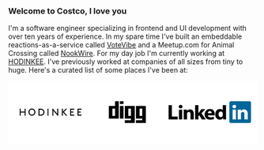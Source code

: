 ### Welcome to Costco, I love you

I'm a software engineer specializing in frontend and UI development with over ten years of experience. In my spare time I've built an embeddable reactions-as-a-service called [VoteVibe](https://www.votevibe.com) and a Meetup.com for Animal Crossing called [NookWire](https://www.nookwire.com). For my day job I'm currently working at [HODINKEE](https://www.hodinkee.com/). I've previously worked at companies of all sizes from tiny to huge. Here's a curated list of some places I've been at:

![List of companies I've worked at](https://raw.githubusercontent.com/JamieLottering/JamieLottering/master/githubimage.png)

<!--
**JamieLottering/JamieLottering** is a ✨ _special_ ✨ repository because its `README.md` (this file) appears on your GitHub profile.

Here are some ideas to get you started:

- 🔭 I’m currently working on ...
- 🌱 I’m currently learning ...
- 👯 I’m looking to collaborate on ...
- 🤔 I’m looking for help with ...
- 💬 Ask me about ...
- 📫 How to reach me: ...
- 😄 Pronouns: ...
- ⚡ Fun fact: ...
-->

